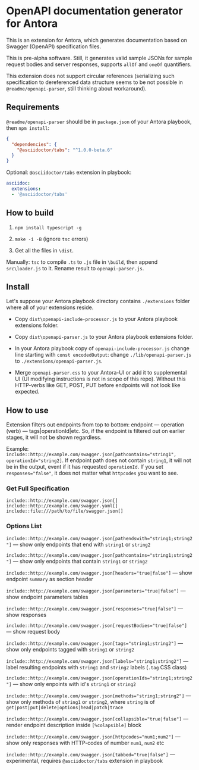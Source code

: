 # OpenAPI documentation generator for Antora

This is an extension for Antora, which generates documentation based on
Swagger (OpenAPI) specification files.

This is pre-alpha software. Still, it generates valid sample JSONs for
sample request bodies and server responses, supports `allOf` and `oneOf`
quantifiers.

This extension does not support circular references (serializing such
specification to dereferenced data structure seems to be not possible in
`@readme/openapi-parser`, still thinking about workaround).

## Requirements

`@readme/openapi-parser` should be in `package.json` of your Antora playbook, then `npm install`:
```json
{
  "dependencies": {
    "@asciidoctor/tabs": "^1.0.0-beta.6"
  }
}
```

Optional: `@asciidoctor/tabs` extension in playbook:
```yaml
asciidoc:
  extensions:
  - '@asciidoctor/tabs'
```

## How to build

1. `npm install typescript -g`

2. `make -i -B` (ignore `tsc` errors)

3. Get all the files in `\dist`.

Manually: `tsc` to compile `.ts` to `.js` file in `\build`, then append
`src\loader.js` to it. Rename result to `openapi-parser.js`.

## Install

Let's suppose your Antora playbook directory contains `./extensions` folder
where all of your extensions reside.

* Copy `dist\openapi-include-processor.js` to your Antora playbook extensions folder.

* Copy `dist\openapi-parser.js` to your Antora playbook extensions folder.

* In your Antora playbook copy of `openapi-include-processor.js` change line
  starting with `const encodedOutput`: change `./lib/openapi-parser.js` to
  `./extensions/openapi-parser.js`.

* Merge `openapi-parser.css` to your Antora-UI or add it to supplemental UI
  (UI modifying instructions is not in scope of this repo). Without this
  HTTP-verbs like GET, POST, PUT before endpoints will not look like expected.

## How to use

Extension filters out endpoints from top to bottom: endpoint — operation
(verb) — tags|operationId|etc. So, if the endpoint is filtered out on earlier stages,
it will not be shown regardless.

Example: `include::http://example.com/swagger.json[pathcontains="string1", operationId="string2]`.
If endpoint path does not contain `string1`, it will not be in the
output, event if it has requested `operationId`. If you set
`responses="false"`, it does not matter what `httpcodes` you want to
see.

### Get Full Specification

`include::http://example.com/swagger.json[]`
`include::http://example.com/swagger.yaml[]`
`include::file:///path/to/file/swagger.json[]`

### Options List

`include::http://example.com/swagger.json[pathendswith="string1;string2"]` — show only endpoints that end with `string1` or `string2`

`include::http://example.com/swagger.json[pathcontains="string1;string2"]` — show only endpoints that contain `string1` or `string2`

`include::http://example.com/swagger.json[headers="true|false"]` — show endpoint `summary` as section header

`include::http://example.com/swagger.json[parameters="true|false"]` — show endpoint parameters tables

`include::http://example.com/swagger.json[responses="true|false"]` — show responses

`include::http://example.com/swagger.json[requestBodies="true|false"]` — show request body

`include::http://example.com/swagger.json[tags="string1;string2"]` — show only endpoints tagged with `string1` or `string2`

`include::http://example.com/swagger.json[labels="string1;string2"]` — label resulting endpoints with `string1` and `string2` labels (`.tag` CSS class)

`include::http://example.com/swagger.json[operationIds="string1;string2"]` — show only enpoints with id's `string1` or `string2`

`include::http://example.com/swagger.json[methods="string1;string2"]` — show only methods of `string1` or `string2`, where `string` is of `get|post|put|delete|options|head|patch|trace`

`include::http://example.com/swagger.json[collapsible="true|false"]` — render endpoint description inside `[%colapsible]` block

`include::http://example.com/swagger.json[httpcodes="num1;num2"]` — show only responses with HTTP-codes of number `num1`, `num2` etc

`include::http://example.com/swagger.json[tabbed="true|false"]` — experimental, requires `@asciidoctor/tabs` extension in playbook


